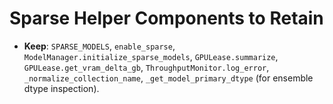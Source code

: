 # Sparse Helper Components to Retain

- **Keep**: `SPARSE_MODELS`, `enable_sparse`, `ModelManager.initialize_sparse_models`, `GPULease.summarize`, `GPULease.get_vram_delta_gb`, `ThroughputMonitor.log_error`, `_normalize_collection_name`, `_get_model_primary_dtype` (for ensemble dtype inspection).
